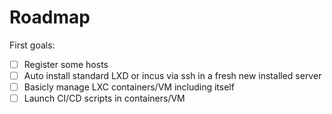 # Roadmap

First goals:
- [ ] Register some hosts
- [ ] Auto install standard LXD or incus via ssh in a fresh new installed server
- [ ] Basicly manage LXC containers/VM including itself
- [ ] Launch CI/CD scripts in containers/VM
